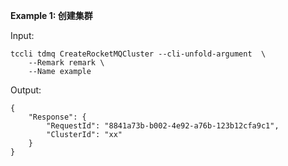 **Example 1: 创建集群**



Input: 

```
tccli tdmq CreateRocketMQCluster --cli-unfold-argument  \
    --Remark remark \
    --Name example
```

Output: 
```
{
    "Response": {
        "RequestId": "8841a73b-b002-4e92-a76b-123b12cfa9c1",
        "ClusterId": "xx"
    }
}
```


